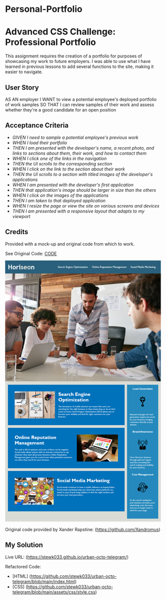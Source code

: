 # Personal-Portfolio
# Advanced CSS Challenge: Professional Portfolio

This assignment requires the creation of a portfolio for purposes of showcasing my work to future employers. I was able to use what I have learned in previous lessons to add several functions to the site, making it easier to navigate.

## User Story

AS AN employer
I WANT to view a potential employee's deployed portfolio of work samples
SO THAT I can review samples of their work and assess whether they're a good candidate for an open position

## Acceptance Criteria

* _GIVEN I need to sample a potential employee's previous work_
* _WHEN I load their portfolio_
* _THEN I am presented with the developer's name, a recent photo, and links to sections about them, their work, and how to contact them_
* _WHEN I click one of the links in the navigation_
* _THEN the UI scrolls to the corresponding section_
* _WHEN I click on the link to the section about their work_
* _THEN the UI scrolls to a section with titled images of the developer's applications_
* _WHEN I am presented with the developer's first application_
* _THEN that application's image should be larger in size than the others_
* _WHEN I click on the images of the applications_
* _THEN I am taken to that deployed application_
* _WHEN I resize the page or view the site on various screens and devices_
* _THEN I am presented with a responsive layout that adapts to my viewport_


## Credits

Provided with a mock-up and original code from which to work.

See Original Code: [CODE](https://github.com/stewk033/urban-octo-telegram/blob/main/urban-octo-telegram-master/Develop/index.html)

![MOCKUP](https://github.com/stewk033/urban-octo-telegram/blob/main/assets/images/01-html-css-git-homework-demo.png)

Original code provided by Xander Rapstine: (https://github.com/Xandromus)

## My Solution

Live URL: (https://stewk033.github.io/urban-octo-telegram/)

Refactored Code:
* [HTML] (https://github.com/stewk033/urban-octo-telegram/blob/main/index.html)
* [CSS] (https://github.com/stewk033/urban-octo-telegram/blob/main/assets/css/style.css)